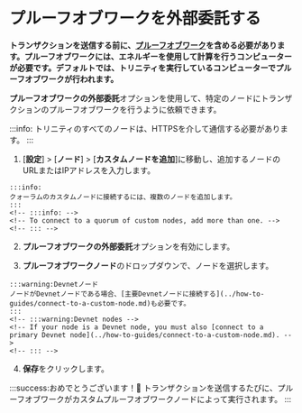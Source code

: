 # プルーフオブワークを外部委託する
<!-- # Outsource proof of work -->

**トランザクションを送信する前に、[プルーフオブワーク](root://dev-essentials/0.1/concepts/minimum-weight-magnitude.md)を含める必要があります。プルーフオブワークには、エネルギーを使用して計算を行うコンピューターが必要です。デフォルトでは、トリニティを実行しているコンピューターでプルーフオブワークが行われます。**
<!-- **Before you send a transaction, it must include a [proof of work](root://dev-essentials/0.1/concepts/minimum-weight-magnitude.md). Proof of work requires a computer to use energy to do computations. By default proof of work is done on the computer that is running Trinity.** -->

**プルーフオブワークの外部委託**オプションを使用して、特定のノードにトランザクションのプルーフオブワークを行うように依頼できます。
<!-- You can use the **Outsouce proof of work** option to ask a specific node to do the proof of work for your transactions. -->

:::info:
トリニティのすべてのノードは、HTTPSを介して通信する必要があります。
:::
<!-- :::info: -->
<!-- All nodes in Trinity must communicate over HTTPS. -->
<!-- ::: -->

1. [**設定**] > [**ノード**] > [**カスタムノードを追加**]に移動し、追加するノードのURLまたはIPアドレスを入力します。
  <!-- 1. Go to **Settings** > **Node** > **Add custom nodes**,  and enter the URL or IP address of the nodes you want to add -->

    :::info:
    クォーラムのカスタムノードに接続するには、複数のノードを追加します。
    :::
    <!-- :::info: -->
    <!-- To connect to a quorum of custom nodes, add more than one. -->
    <!-- ::: -->

2. **プルーフオブワークの外部委託**オプションを有効にします。
<!-- 2. Enable the **Outsource proof of work** option -->

3. **プルーフオブワークノード**のドロップダウンで、ノードを選択します。
  <!-- 3. In the **PROOF OF WORK NODE** dropdown, select your node -->

    :::warning:Devnetノード
    ノードがDevnetノードである場合、[主要Devnetノードに接続する](../how-to-guides/connect-to-a-custom-node.md)も必要です。
    :::
    <!-- :::warning:Devnet nodes -->
    <!-- If your node is a Devnet node, you must also [connect to a primary Devnet node](../how-to-guides/connect-to-a-custom-node.md). -->
    <!-- ::: -->

4. **保存**をクリックします。
  <!-- 4. Click **Save** -->

:::success:おめでとうございます！:tada:
トランザクションを送信するたびに、プルーフオブワークがカスタムプルーフオブワークノードによって実行されます。
:::
<!-- :::success:Congratulations! :tada: -->
<!-- Whenever you send a transaction, the proof of work is done by your custom proof-of-work node. -->
<!-- ::: -->
